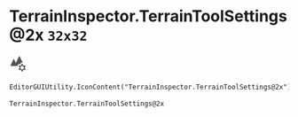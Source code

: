 # TerrainInspector.TerrainToolSettings@2x `32x32`
<img src="/img/TerrainInspector.TerrainToolSettings@2x.png" width=32 height=32>

``` CSharp
EditorGUIUtility.IconContent("TerrainInspector.TerrainToolSettings@2x")
```
```
TerrainInspector.TerrainToolSettings@2x
```
